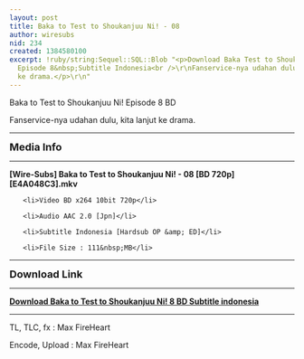 ```yaml
---
layout: post
title: Baka to Test to Shoukanjuu Ni! - 08
author: wiresubs
nid: 234
created: 1384580100
excerpt: !ruby/string:Sequel::SQL::Blob "<p>Download Baka Test to Shoukanjuu Ni! BD
  Episode 8&nbsp;Subtitle Indonesia<br />\r\nFanservice-nya udahan dulu, kita lanjut
  ke drama.</p>\r\n"
---
```

<p class="rtecenter">Baka to Test to Shoukanjuu Ni! Episode 8&nbsp;BD</p>

<p class="rtecenter">Fanservice-nya udahan dulu, kita lanjut ke drama.</p>

<hr />
<p><strong><span style="font-size:18px">Media Info</span></strong></p>

<hr />
<p><strong>[Wire-Subs] Baka to Test to Shoukanjuu Ni! - 08&nbsp;[BD 720p][E4A048C3</strong><strong>].mkv</strong></p>

<ul>
	<li>Video BD x264 10bit 720p</li>
	<li>Audio AAC 2.0 [Jpn]</li>
	<li>Subtitle Indonesia [Hardsub OP &amp; ED]</li>
	<li>File Size : 111&nbsp;MB</li>
</ul>

<hr />
<p><span style="font-size:18px"><strong>Download Link</strong></span></p>

<hr />
<p><strong><a href="http://d.wire-subs.com/1aelizz" target="_blank">Download Baka to Test to Shoukanjuu Ni! 8&nbsp;BD Subtitle indonesia</a></strong></p>

<hr />
<p>TL, TLC, fx&nbsp;: Max FireHeart<br />
Encode, Upload : Max FireHeart</p>
